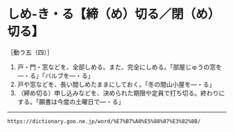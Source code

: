 # しめ‐き・る【締（め）切る／閉（め）切る】

［動ラ五（四）］
1.  戸・門・窓などを、全部しめる。また、完全にしめる。「部屋じゅうの窓を―・る」「バルブを―・る」
2.  戸や窓などを、長い間しめたままにしておく。「冬の間山小屋を―・る」
3.  （締め切る）申し込みなどを、決められた期限や定員で打ち切る。終わりにする。「願書は今度の土曜日で―・る」

---
`https://dictionary.goo.ne.jp/word/%E7%B7%A0%E5%88%87%E3%82%8B/`